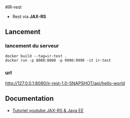 #IR-rest
- Rest via **JAX-RS**  
  

## Lancement
### lancement du serveur
```
docker build --tag=ir-test .
docker run -p 8080:8080 -p 9990:9990 -it ir-test
```
### url
http://127.0.0.1:8080/ir-rest-1.0-SNAPSHOT/api/hello-world

## Documentation
- [Tutoriel youtube JAX-RS & Java EE](https://www.youtube.com/watch?v=DRxeW8R7VuE&list=PLzzeuFUy_CniPG4Nj_4_lbfaejM2_ScCe&index=18) 